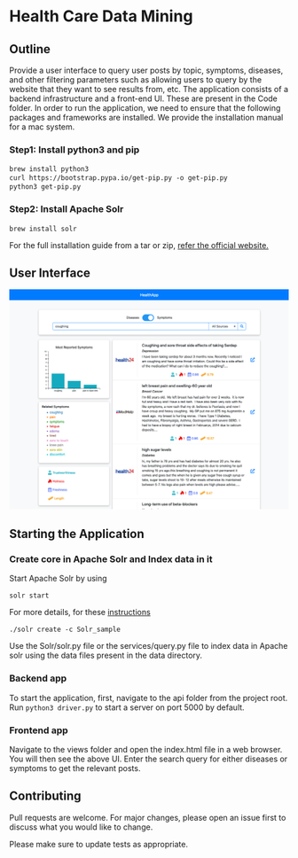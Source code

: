 # Health Care Data Mining

## Outline
Provide a user interface to query user posts by topic, symptoms, diseases, and other filtering parameters such as allowing users to query by the website that they want to see results from, etc. The application consists of a backend infrastructure and a front-end UI. These are present in the Code folder. In order to run the application, we need to ensure that the following packages and frameworks are installed. We provide the installation manual for a mac system.

### Step1: Install python3 and pip

```
brew install python3
curl https://bootstrap.pypa.io/get-pip.py -o get-pip.py
python3 get-pip.py
```

### Step2: Install Apache Solr

```
brew install solr
```
For the full installation guide from a tar or zip, [refer the official website.](https://lucene.apache.org/solr/guide/8_5/installing-solr.html)


## User Interface

![Alt text](UI.png?raw=true "User Interface")

## Starting the Application


### Create core in Apache Solr and Index data in it

Start Apache Solr by using
```
solr start
```
For more details, for these [instructions](https://www.tutorialspoint.com/apache_solr/apache_solr_core.htm)

```
./solr create -c Solr_sample 
```
Use the Solr/solr.py file or the services/query.py file to index data in Apache solr using the data files present in the data directory.


### Backend app

To start the application, first, navigate to the api folder from the project root. Run ```python3 driver.py``` to start a server on port 5000 by default.

### Frontend app

Navigate to the views folder and open the index.html file in a web browser. You will then see the above UI. Enter the search query for either diseases or symptoms to get the relevant posts. 

## Contributing
Pull requests are welcome. For major changes, please open an issue first to discuss what you would like to change.

Please make sure to update tests as appropriate.